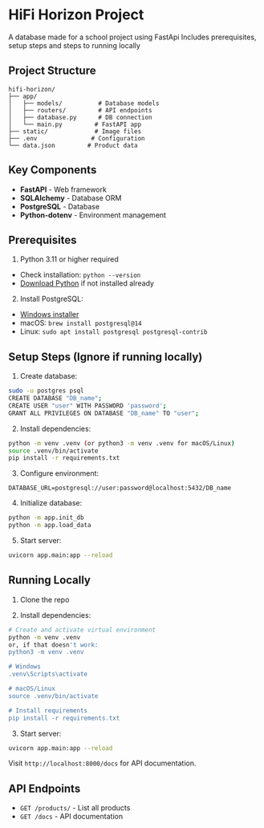 # HiFi Horizon Project
A database made for a school project using FastApi
Includes prerequisites, setup steps and steps to running locally
## Project Structure
```
hifi-horizon/
├── app/
│   ├── models/          # Database models
│   ├── routers/         # API endpoints
│   ├── database.py      # DB connection
│   └── main.py         # FastAPI app
├── static/             # Image files
├── .env               # Configuration
└── data.json         # Product data
```

## Key Components
- **FastAPI** - Web framework
- **SQLAlchemy** - Database ORM
- **PostgreSQL** - Database
- **Python-dotenv** - Environment management

## Prerequisites
1. Python 3.11 or higher required
- Check installation: `python --version`
- [Download Python](https://www.python.org/downloads/) if not installed already


2. Install PostgreSQL:
- [Windows installer](https://www.postgresql.org/download/windows/)
- macOS: `brew install postgresql@14`
- Linux: `sudo apt install postgresql postgresql-contrib`

## Setup Steps (Ignore if running locally)
1. Create database:
```bash
sudo -u postgres psql
CREATE DATABASE "DB_name";
CREATE USER "user" WITH PASSWORD 'password';
GRANT ALL PRIVILEGES ON DATABASE "DB_name" TO "user";
```

2. Install dependencies:
```bash
python -m venv .venv (or python3 -m venv .venv for macOS/Linux)
source .venv/bin/activate
pip install -r requirements.txt
```

3. Configure environment:
```
DATABASE_URL=postgresql://user:password@localhost:5432/DB_name
```

4. Initialize database:
```bash
python -m app.init_db
python -m app.load_data
```

5. Start server:
```bash
uvicorn app.main:app --reload
```
## Running Locally
1. Clone the repo

2. Install dependencies:
```bash
# Create and activate virtual environment
python -m venv .venv
or, if that doesn't work:
python3 -m venv .venv

# Windows
.venv\Scripts\activate

# macOS/Linux
source .venv/bin/activate

# Install requirements
pip install -r requirements.txt
```

3. Start server:
```bash
uvicorn app.main:app --reload
```

Visit `http://localhost:8000/docs` for API documentation.

## API Endpoints
- `GET /products/` - List all products
- `GET /docs` - API documentation
